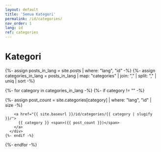 ```yaml
---
layout: default
title: 'Semua Kategori'
permalink: /id/categories/
nav_order: 1
lang: id
ref: categories
---
```


<h1 class="page-heading">Kategori</h1>

<div class="category-list">
  {%- assign posts_in_lang = site.posts | where: "lang", "id" -%}
  {%- assign categories_in_lang = posts_in_lang | map: "categories" | join: "," | split: "," | uniq | sort -%}

  {%- for category in categories_in_lang -%}
    {%- if category != "" -%}
      <div class="category-item">
        {%- assign post_count = site.categories[category] | where: "lang", "id" | size -%}

        <a href="{{ site.baseurl }}/id/categories/{{ category | slugify }}/">
          {{ category }} <span>({{ post_count }})</span>
        </a>
      </div>
    {%- endif -%}
  {%- endfor -%}
</div>

<style>
  .category-list {
    margin-top: 20px;
  }
  .category-item {
    margin-bottom: 15px;
  }
  .category-item a {
    font-size: 1.2rem;
    text-decoration: none;
    padding: 10px 15px;
    background-color: #f1f1f1;
    border-radius: 5px;
    display: inline-block;
  }
  .category-item a:hover {
    background-color: #ddd;
  }
  .category-item span {
    font-size: 0.9rem;
    color: #555;
  }
</style>